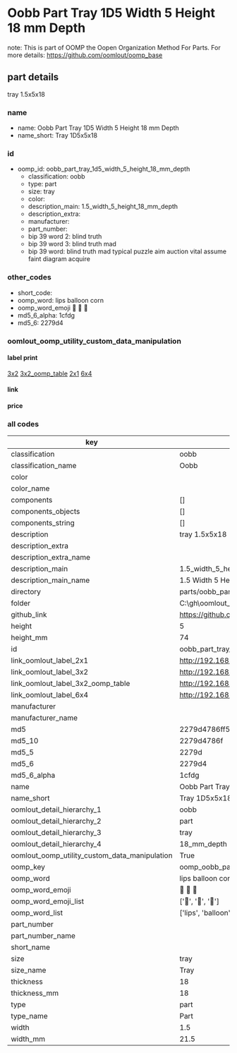 # Oobb Part Tray 1D5 Width 5 Height 18 mm Depth  

note: This is part of OOMP the Oopen Organization Method For Parts. For more details: https://github.com/oomlout/oomp_base

##  part details
  



tray 1.5x5x18



### name
* name: Oobb Part Tray 1D5 Width 5 Height 18 mm Depth
* name_short: Tray 1D5x5x18 
### id
* oomp_id: oobb_part_tray_1d5_width_5_height_18_mm_depth
  * classification: oobb
  * type: part
  * size: tray
  * color: 
  * description_main: 1.5_width_5_height_18_mm_depth
  * description_extra: 
  * manufacturer: 
  * part_number: 
  * bip 39 word 2: blind truth
  * bip 39 word 3: blind truth mad
  * bip 39 word: blind truth mad typical puzzle aim auction vital assume faint diagram acquire

### other_codes
* short_code: 
* oomp_word: lips balloon corn
* oomp_word_emoji :lips: :balloon: :corn:
* md5_6_alpha: 1cfdg
* md5_6: 2279d4






### oomlout_oomp_utility_custom_data_manipulation
#### label print
[3x2](http://192.168.1.245:1112/?label=oomp%201cfdg)
[3x2_oomp_table](http://192.168.1.108:1112/?label=oomp%201cfdg)
[2x1](http://192.168.1.242:1112/?label=oomp%201cfdg)
[6x4](http://192.168.1.55:1112/?label=oomp%201cfdg)    

#### link

                              

#### price







### all codes 
| key | value |  
| --- | --- |  
| classification | oobb |  
| classification_name | Oobb |  
| color |  |  
| color_name |  |  
| components | [] |  
| components_objects | [] |  
| components_string | [] |  
| description | tray 1.5x5x18 |  
| description_extra |  |  
| description_extra_name |  |  
| description_main | 1.5_width_5_height_18_mm_depth |  
| description_main_name | 1.5 Width 5 Height 18 mm Depth |  
| directory | parts/oobb_part_tray_1d5_width_5_height_18_mm_depth |  
| folder | C:\gh\oomlout_oobb_version_4_generated_parts\parts\oobb_part_tray_1d5_width_5_height_18_mm_depth |  
| github_link | https://github.com/oomlout/oomlout_oomp_part_src/tree/main/parts/oobb_part_tray_1d5_width_5_height_18_mm_depth |  
| height | 5 |  
| height_mm | 74 |  
| id | oobb_part_tray_1d5_width_5_height_18_mm_depth |  
| link_oomlout_label_2x1 | http://192.168.1.242:1112/?label=oomp%201cfdg |  
| link_oomlout_label_3x2 | http://192.168.1.245:1112/?label=oomp%201cfdg |  
| link_oomlout_label_3x2_oomp_table | http://192.168.1.108:1112/?label=oomp%201cfdg |  
| link_oomlout_label_6x4 | http://192.168.1.55:1112/?label=oomp%201cfdg |  
| manufacturer |  |  
| manufacturer_name |  |  
| md5 | 2279d4786ff501dc15577ebf0b7a70be |  
| md5_10 | 2279d4786f |  
| md5_5 | 2279d |  
| md5_6 | 2279d4 |  
| md5_6_alpha | 1cfdg |  
| name | Oobb Part Tray 1D5 Width 5 Height 18 mm Depth |  
| name_short | Tray 1D5x5x18  |  
| oomlout_detail_hierarchy_1 | oobb |  
| oomlout_detail_hierarchy_2 | part |  
| oomlout_detail_hierarchy_3 | tray |  
| oomlout_detail_hierarchy_4 | 18_mm_depth |  
| oomlout_oomp_utility_custom_data_manipulation | True |  
| oomp_key | oomp_oobb_part_tray_1d5_width_5_height_18_mm_depth |  
| oomp_word | lips balloon corn |  
| oomp_word_emoji | :lips: :balloon: :corn: |  
| oomp_word_emoji_list | [':lips:', ':balloon:', ':corn:'] |  
| oomp_word_list | ['lips', 'balloon', 'corn'] |  
| part_number |  |  
| part_number_name |  |  
| short_name |  |  
| size | tray |  
| size_name | Tray |  
| thickness | 18 |  
| thickness_mm | 18 |  
| type | part |  
| type_name | Part |  
| width | 1.5 |  
| width_mm | 21.5 |  
